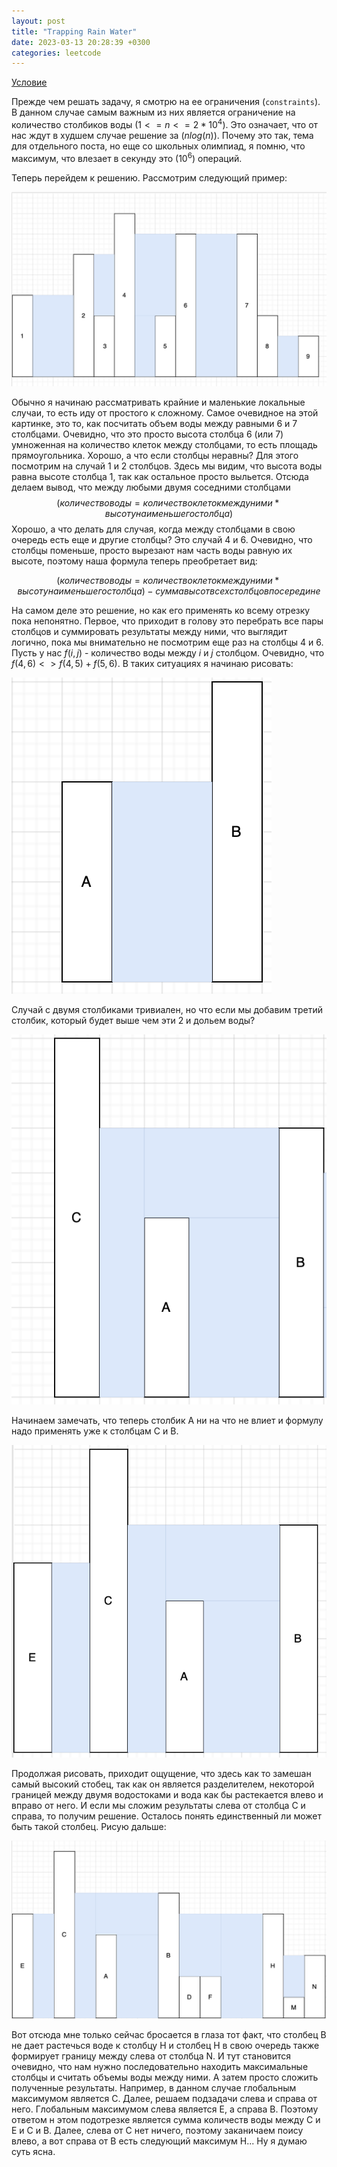 ```yaml
---
layout: post
title: "Trapping Rain Water"
date: 2023-03-13 20:28:39 +0300
categories: leetcode
---
```


[Условие](https://leetcode.com/problems/trapping-rain-water/)

Прежде чем решать задачу, я смотрю на ее ограничения (`constraints`). В данном случае самым важным из них является ограничение на количество столбиков воды $(1 <= n <= 2 * 10^4)$. Это означает, что от нас ждут в худшем случае решение за $(nlog(n))$. Почему это так, тема для отдельного поста, но еще со школьных олимпиад, я помню, что максимум, что влезает в секунду это $(10^6)$ операций.

Теперь перейдем к решению. Рассмотрим следующий пример:

![alt text](../../images/leetcode/trapping_rain_water/image1.png)

Обычно я начинаю рассматривать крайние и маленькие локальные случаи, то есть иду от простого к сложному. Самое очевидное на этой картинке, это то, как посчитать объем воды между равными 6 и 7 столбцами. Очевидно, что это просто высота столбца 6 (или 7) умноженная на количество клеток между столбцами, то есть площадь прямоугольника. Хорошо, а что если столбцы неравны? Для этого посмотрим на случай 1 и 2 столбцов. Здесь мы видим, что высота воды равна высоте столбца 1, так как остальное просто выльется. Отсюда делаем вывод, что между любыми двумя соседними столбцами $$(количество воды = количество клеток между ними * высоту наименьшего столбца)$$
Хорошо, а что делать для случая, когда между столбцами в свою очередь есть еще и другие столбцы? Это случай 4 и 6. Очевидно, что столбцы поменьше, просто вырезают нам часть воды равную их высоте, поэтому наша формула теперь преобретает вид:

$$(количество воды = количество клеток между ними * высоту наименьшего столбца) - сумма высот всех столбцов посередине$$

На самом деле это решение, но как его применять ко всему отрезку пока непонятно. Первое, что приходит в голову это перебрать все пары столбцов и суммировать результаты между ними, что выглядит логично, пока мы внимательно не посмотрим еще раз на столбцы 4 и 6. Пусть у нас $f(i,j)$ - количество воды между $i$ и $j$ столбцом. Очевидно, что $f(4,6) <> f(4,5) + f(5,6)$. В таких ситуациях я начинаю рисовать:

![alt text](../../images/leetcode/trapping_rain_water/image2.png)

Случай с двумя столбиками тривиален, но что если мы добавим третий столбик, который будет выше чем эти 2 и дольем воды?

![alt text](../../images/leetcode/trapping_rain_water/image3.png)

Начинаем замечать, что теперь столбик A ни на что не влиет и формулу надо применять уже к столбцам C и B.

![alt text](../../images/leetcode/trapping_rain_water/image4.png)

Продолжая рисовать, приходит ощущение, что здесь как то замешан самый высокий стобец, так как он является разделителем, некоторой границей между двумя водостоками и вода как бы растекается влево и вправо от него. И если мы сложим результаты слева от столбца C и справа, то получим решение. Осталось понять единственный ли может быть такой столбец. Рисую дальше:

![alt text](../../images/leetcode/trapping_rain_water/image5.png)

Вот отсюда мне только сейчас бросается в глаза тот факт, что столбец B не дает растечься воде к столбцу H и столбец H в свою очередь также формирует границу между слева от столбца N. И тут становится очевидно, что нам нужно последовательно находить максимальные столбцы и считать объемы воды между ними. А затем просто сложить полученные результаты. Например, в данном случае глобальным максимумом является C. Далее, решаем подзадачи слева и справа от него. Глобальным максимумом слева является E, а справа B. Поэтому ответом н этом подотрезке является сумма количеств воды между C и E и C и B. Далее, слева от С нет ничего, поэтому заканичаем поису влево, а вот справа от B есть следующий максимум H... Ну я думаю суть ясна.
